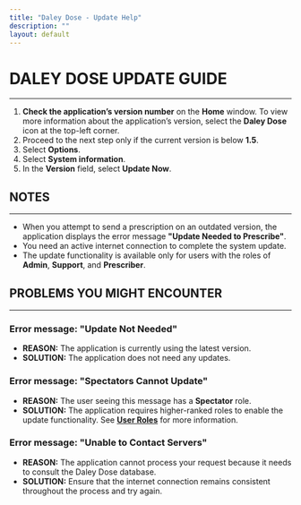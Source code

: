 ```yaml
---
title: "Daley Dose - Update Help"
description: ""
layout: default
---
```


# **DALEY DOSE UPDATE GUIDE**
---

1. **Check the application’s version number** on the **Home** window. To view more information about the application’s version, select the **Daley Dose** icon at the top-left corner. 
2. Proceed to the next step only if the current version is below **1.5**.  
3. Select **Options**.  
4. Select **System information**.  
5. In the **Version** field, select **Update Now**.  

## **NOTES**
---
- When you attempt to send a prescription on an outdated version, the application displays the error message **"Update Needed to Prescribe"**.  
- You need an active internet connection to complete the system update.  
- The update functionality is available only for users with the roles of **Admin**, **Support**, and **Prescriber**.  

## **PROBLEMS YOU MIGHT ENCOUNTER**
---

### Error message: **"Update Not Needed"**  
- **REASON:** The application is currently using the latest version.  
- **SOLUTION:** The application does not need any updates.

### Error message: **"Spectators Cannot Update"**  
- **REASON:** The user seeing this message has a **Spectator** role.  
- **SOLUTION:** The application requires higher-ranked roles to enable the update functionality. See [**User Roles**](/daleydose/about-user-roles) for more information.

### Error message: **"Unable to Contact Servers"**  
- **REASON:** The application cannot process your request because it needs to consult the Daley Dose database.  
- **SOLUTION:** Ensure that the internet connection remains consistent throughout the process and try again.
